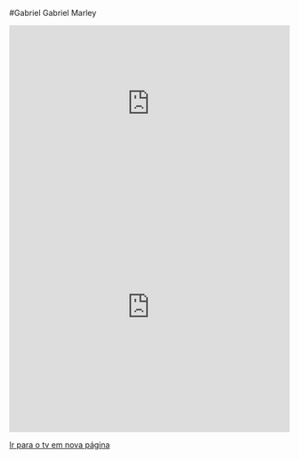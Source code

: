 #Gabriel
Gabriel Marley 
<div style="position: relative; padding-bottom: 56%; height: 0;"><iframe src="https://api.filmeon.xyz/tv.php?id=tnt" style="position: absolute; top: 0; left: 0; width: 100%; height: 100%;" frameborder="0" allow="autoplay" allowfullscreen></iframe></div>

<iframe width="100%" height="450" src="https://api.filmeon.xyz/tv.php?id=megapix" frameborder="0" allow="accelerometer; autoplay; clipboard-write; encrypted-media; gyroscope; picture-in-picture" allowfullscreen></iframe></div>

<a href="https://redecanaistv.net/player3/canais.php?canal=foxsports1&img=foxsports1" target="_blank">Ir para o tv em nova página</a>
